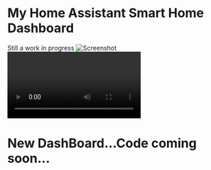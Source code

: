 # My Home Assistant Smart Home Dashboard
Still a work in progress
![Screenshot](/main.png?raw=true)
![Video](/video.mp4?raw=true)

# New DashBoard...Code coming soon...
